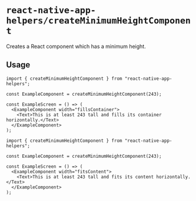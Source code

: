 # `react-native-app-helpers/createMinimumHeightComponent`

Creates a React component which has a minimum height.

## Usage

```tsx
import { createMinimumHeightComponent } from "react-native-app-helpers";

const ExampleComponent = createMinimumHeightComponent(243);

const ExampleScreen = () => (
  <ExampleComponent width="fillsContainer">
    <Text>This is at least 243 tall and fills its container horizontally.</Text>
  </ExampleComponent>
);
```

```tsx
import { createMinimumHeightComponent } from "react-native-app-helpers";

const ExampleComponent = createMinimumHeightComponent(243);

const ExampleScreen = () => (
  <ExampleComponent width="fitsContent">
    <Text>This is at least 243 tall and fits its content horizontally.</Text>
  </ExampleComponent>
);
```
